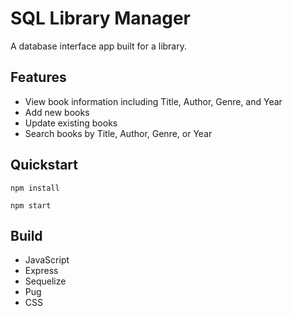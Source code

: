 # SQL Library Manager

A database interface app built for a library.

## Features

- View book information including Title, Author, Genre, and Year
- Add new books
- Update existing books
- Search books by Title, Author, Genre, or Year

## Quickstart

```
npm install

npm start
```

## Build

- JavaScript
- Express
- Sequelize
- Pug
- CSS
